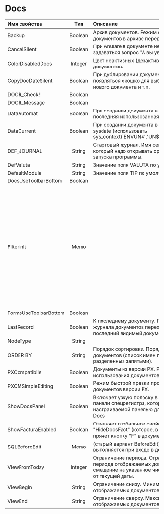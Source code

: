 # Docs

| **Имя свойства**  | **Тип**  | **Описание**  | **Значение для примера** |
| :------------- |:-------------:| :-----| :-----|
| Backup | Boolean | Архив документов. Режим сохранения документов в архиве перед их удалением. | true \([настройка архивирования](https://bsoft.gitbook.io/wiki/administrirovanie/arkhivirovanie-backup-udalennykh-dokumentov)\) |
| CancelSilent | Boolean | При Anulare в документе не будет задаваться  вопрос "А вы уверены…?"  | true |
| ColorDisabledDocs | Integer | Цвет неактивных \(дезактивированных\) документов.  |   |
| CopyDocDateSilent | Boolean | При дублировании документа не  будет появляться окошко для выбора  даты нового документа и т.п. | true |
| DOCR\_Check! | Boolean |   | true |
| DOCR\_Message | Boolean |   | true |
| DataAutomat | Boolean | При создании документа в докс попадает  последняя использованная дата.  | true |
| DataCurrent | Boolean | При создании документа в докс  попадает sysdate  \(использовать sys\_context\('ENVUN4','UN$DATACURENT'\)\) | true |
| DEF\_JOURNAL | String   | Стартовый журнал. Имя секции журнала, который надо открывать сразу после запуска программы.    |   |
| DefValuta | String | Значение поля VALUTA по умолчанию  | LEI |
| DefaultModule | String | Значение поля TIP по умолчанию  | M |
| DocsUseToolbarBottom | Boolean |   | true |
| FilterInit | Memo |   | `begin -- фиксированная дата --:datastart:='01.01.2006'; --наименьшее из "с начала открытого периода"                                                                                              и "полгода назад от системной даты" --:datastart:=least(to_date (sys_context                   ('envun4', 'UN$DATASTART')),                    add_months    (trunc(sysdate,'MM'),-6)); -- --наименьшее из                                    "с начала текущего      года" и    "полгода назад от системной даты" -- :datastart:=least (trunc(sysdate,'YYYY'), add_months( trunc(sysdate,'MM'),-3)); -- ТРИ МЕСЯЦА НАЗАД :datastart:=add_months (trunc(sysdate,'MM'),-4); end;` |
| FormsUseToolbarBottom | Boolean |   | true |
| LastRecord | Boolean | К последнему документу. При открытии журнала документов переходить на последний видимый  документ.  | true |
| NodeType | String |   | Docs |
| ORDER BY | String | Порядок сортировки. Порядок сортировки документов \(список имен полей, разделенных запятыми\).   | COD ASC |
| PXCompatibile | Boolean  | Документы из версии PX. Режим использования документов версии PX.  | true  |
| PXCMSimpleEditing | Boolean  | Режим быстрой правки проводок документов версии PX. | true  |
| ShowDocsPanel | Boolean  | Включает узкую полоску в верхней части панели  спецрегистра, которая является настраиваемой  панелью для доступа к Docs  | true  |
| ShowFacturaEnabled | Boolean  | Отменяет глобальное свойство "HideDocsFact"  \(которое, в свою очередь прячет кнопку "F"  в документе/ах\)  | true  |
| SQLBeforeEdit | Memo  | \(старый вариант BeforeEdit\) SQL, который  выполняется при входе в документ |   |
| ViewFromToday | Integer  | Ограничение периода. Ограничение периода отображаемых документов  как смещение на указанное  число дней назад от текущей даты.  |   |
| ViewBegin | String   | Ограничение снизу. Минимальная дата отображаемых документов   |   |
| ViewEnd  | String   | Ограничение сверху. Максимальная дата отображаемых документов   |   |

